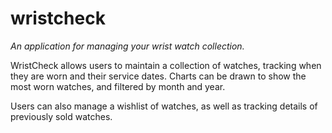 # wristcheck

_An application for managing your wrist watch collection._

WristCheck allows users to maintain a collection of watches, tracking when they are worn and their service dates.
Charts can be drawn to show the most worn watches, and filtered by month and year.

Users can also manage a wishlist of watches, as well as tracking details of previously sold watches.


